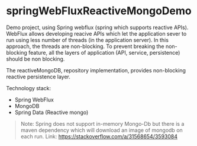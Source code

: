 # springWebFluxReactiveMongoDemo

Demo project, using Spring webflux (spring which supports reactive APIs).
WebFlux allows developing reacive APIs which let the application sever to run using less number of threads (in the application server). In this approach, the threads are non-blocking.
To prevent breaking the non-blocking feature, all the layers of application (API, service, persistence) should be non blocking.

The reactiveMongoDB, repository implementation, provides non-blocking reactive persistence layer.

Technology stack:
* Spring WebFlux
* MongoDB
* Spring Data (Reactive mongo)

> Note: Spring does not support in-memory Mongo-Db but there is a maven dependency which will download an image of mongodb on each run.
Link: https://stackoverflow.com/a/31568654/3593084
